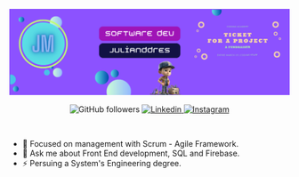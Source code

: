 ![Banner](BannerGH.png)

<p align="center">

  <img alt="GitHub followers" target="Blank" src="https://img.shields.io/github/followers/julianddress?labelColor=purple&color=purple">
  <a href="https://www.linkedin.com/in/julianddres/" target="blank">
    <img alt="Linkedin" src="https://img.shields.io/badge/LinkedIn%20%20-%20%2369AAD7?logo=LinkedIn&labelColor=blue">
  </a>
  <a href="https://www.instagram.com/julianddres/" target="blank">
    <img alt="Instagram" src="https://img.shields.io/badge/Instagram%20%20-%20%23000000?logo=Instagram&labelColor=white">
  </a>

</p>

<br>

- 🔭 Focused on management with Scrum - Agile Framework.
- 💬 Ask me about Front End development, SQL and Firebase.
- ⚡ Persuing a System's Engineering degree.
